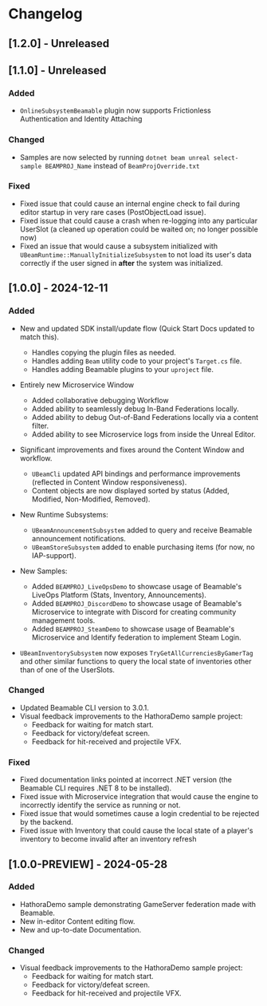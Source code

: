 # Changelog

## [1.2.0] - Unreleased

## [1.1.0] - Unreleased

### Added
- `OnlineSubsystemBeamable` plugin now supports Frictionless Authentication and Identity Attaching 

### Changed
- Samples are now selected by running `dotnet beam unreal select-sample BEAMPROJ_Name` instead of `BeamProjOverride.txt`

### Fixed
- Fixed issue that could cause an internal engine check to fail during editor startup in very rare cases (PostObjectLoad issue).
- Fixed issue that could cause a crash when re-logging into any particular UserSlot (a cleaned up operation could be waited on; no longer possible now)
- Fixed an issue that would cause a subsystem initialized with `UBeamRuntime::ManuallyInitializeSubsystem` to not load its user's data correctly if the user signed in **after** the system was initialized. 

## [1.0.0] - 2024-12-11

### Added
- New and updated SDK install/update flow (Quick Start Docs updated to match this).
  - Handles copying the plugin files as needed.
  - Handles adding `Beam` utility code to your project's `Target.cs` file.
  - Handles adding Beamable plugins to your `uproject` file.
  
- Entirely new Microservice Window
  - Added collaborative debugging Workflow
  - Added ability to seamlessly debug In-Band Federations locally.
  - Added ability to debug Out-of-Band Federations locally via a content filter.
  - Added ability to see Microservice logs from inside the Unreal Editor.  

- Significant improvements and fixes around the Content Window and workflow.
  - `UBeamCli` updated API bindings and performance improvements (reflected in Content Window responsiveness).
  - Content objects are now displayed sorted by status (Added, Modified, Non-Modified, Removed).

- New Runtime Subsystems:
  - `UBeamAnnouncementSubsystem` added to query and receive Beamable announcement notifications.
  - `UBeamStoreSubsystem` added to enable purchasing items (for now, no IAP-support).

- New Samples:
  - Added `BEAMPROJ_LiveOpsDemo` to showcase usage of Beamable's LiveOps Platform (Stats, Inventory, Announcements).
  - Added `BEAMPROJ_DiscordDemo` to showcase usage of Beamable's Microservice to integrate with Discord for creating community management tools.
  - Added `BEAMPROJ_SteamDemo` to showcase usage of Beamable's Microservice and Identify federation to implement Steam Login.

- `UBeamInventorySubsystem` now exposes `TryGetAllCurrenciesByGamerTag` and other similar functions to query the local state of inventories other than of one of the UserSlots.

### Changed
- Updated Beamable CLI version to 3.0.1.
- Visual feedback improvements to the HathoraDemo sample project:
  - Feedback for waiting for match start.
  - Feedback for victory/defeat screen.
  - Feedback for hit-received and projectile VFX.
  
### Fixed
- Fixed documentation links pointed at incorrect .NET version (the Beamable CLI requires .NET 8 to be installed).
- Fixed issue with Microservice integration that would cause the engine to incorrectly identify the service as running or not.
- Fixed issue that would sometimes cause a login credential to be rejected by the backend.
- Fixed issue with Inventory that could cause the local state of a player's inventory to become invalid after an inventory refresh

## [1.0.0-PREVIEW] - 2024-05-28

### Added

- HathoraDemo sample demonstrating GameServer federation made with Beamable.
- New in-editor Content editing flow.
- New and up-to-date Documentation.

### Changed

- Visual feedback improvements to the HathoraDemo sample project:
  - Feedback for waiting for match start.
  - Feedback for victory/defeat screen.
  - Feedback for hit-received and projectile VFX.
